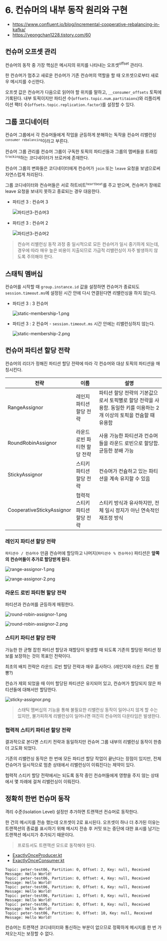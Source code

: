 # 6. 컨슈머의 내부 동작 원리와 구현

* https://www.confluent.io/blog/incremental-cooperative-rebalancing-in-kafka/
* https://yeongchan1228.tistory.com/60

## 컨슈머 오프셋 관리

컨슈머의 동작 중 가장 핵심은 메시지의 위치를 나타내는 오프셋<sup>offset</sup> 관리다.

한 컨슈머가 멈추고 새로운 컨슈머가 기존 컨슈머의 역할을 할 때 오프셋으로부터 새로우 메시지를 수신한다.

오프셋 값은 컨슈머가 다음으로 읽어야 할 위치를 말하고, `__consumer_offsets` 토픽에 기록된다. 내부 토픽이지만 파티션 수(`offsets.topic.num.partitaions`)와 리플리케이션 팩터 수(`offsets.topic.replication.factor`)를 설정할 수 있다.

## 그룹 코디네이터

컨슈머 그룹에서 각 컨슈머들에게 작업을 균등하게 분해하는 독작을 컨슈머 리밸런싱<sup>`consumer rebalancing`</sup>이라고 부른다.

컨슈머 그룹 관리를 컨슈머 그룹이 구독한 토픽의 파티션들과 그룹의 맴버들을 트래킹<sup>`tracking`</sup>하는 코디네이터가 브로커에 존재한다.

컨슈머 그룹의 변화들은 코디네이터에게 컨슈머가 `join` 또는 `leave` 요청을 보냄으로써 자연스럽게 처리된다.

그룹 코디네이터와 컨슈머들은 서로 하트비트<sup>`heartbeat`</sup>를 주고 받으며, 컨슈머가 장애로 leave 요청을 보내지 못하고 종료되는 경우 대응한다.

* 파티션 3 : 컨슈머 3

    ![파티션3-컨슈머3](assets/standard-1.png)

* 파티션 3 : 컨슈머 2

    ![파티션3-컨슈머2](assets/standard-2.png)


> 컨슈머 리밸런싱 동작 과정 중 일시적으로 모든 컨슈머가 일시 중기하게 되는데, 경우에 따라 매우 높은 비용이 지출되므로 가급적 리밸런싱이 자주 발생하지 않도록 주의해야 한다.

## 스태틱 멤버십

컨슈머를 시작할 때 `group.instance.id` 값을 설정하면 컨슈머가 종료되도 `session.timeout.ms`에 설정된 시간 안에 다시 연결된다면 리밸런싱을 하지 않는다.

* 파티션 3 : 3 컨슈머
    
    ![static-membership-1.png](assets/static-membership-1.png)

* 파티션 3 : 2 컨슈머 - `session.timeout.ms` 시간 안에는 리밸런싱하지 않는다.

    ![static-membership-2.png](assets/static-membership-2.png)

## 컨슈머 파티션 할당 전략

컨슈머의 리더가 정해진 파티션 할당 전략에 따라 각 컨슈머와 대상 토픽의 파티션을 매칭시킨다.

| 전략                        | 이름                | 설명                                                                  |
|---------------------------|-------------------|---------------------------------------------------------------------|
| RangeAssignor             | 레인지 파티션 할당 전략     | 파티션 할당 전략의 기본값으로서 토픽별로 할당 전략을 사용함. 동일한 키를 이용하는 2개 이상의 토픽을 컨슘할 때 유용함 |
| RoundRobinAssignor        | 라운드 로빈 파티현 할당 전략  | 사용 가능한 파티션과 컨슈머들을 라운드 로빈으로 할당함. 균등한 분배 가능                           |
| StickyAssignor            | 스티키 파티션 할당 전략     | 컨슈머가 컨슘하고 있는 파티션을 계속 유지할 수 있음                                       |
| CooperativeStickyAssignor | 협력적 스티키 파티션 할당 전략 | 스티키 방식과 유사하지만, 전체 일시 정지가 아닌 연속적인 재조정 방식                             |


### 레인지 파티션 할당 전략

`파티션수 / 컨슈머수` 만큼 컨슈머에 할당하고 나머지(`파티션수 % 컨슈머수`) 파티션은 **앞쪽의 컨슈머들이 추가로 할당받게 된다**.

![range-assignor-1.png](assets/range-assignor-1.png)

![range-assignor-2.png](assets/range-assignor-2.png)

### 라운드 로빈 파티현 할당 전략

파티션과 컨슈머를 균등하게 매핑한다.

![round-robin-assignor-1.png](assets/round-robin-assignor-1.png)

![round-robin-assignor-2.png](assets/round-robin-assignor-2.png)

### 스티키 파티션 할당 전략

가능한 한 균형 잡힌 파티션 할당과 재할당이 발생할 때 되도록 기존의 할당된 파티션 정보를 보장하는 것이 목표인 전략이다.

최초의 배치 전략은 라운드 로빈 할당 전략과 매우 흡사하다. (레인지와 라운드 로빈 짬뽕?)

컨슈가 제외 되었을 때 이미 할당된 파티션은 유지되어 있고, 컨슈머가 할당되지 않은 파티션들에 대해서만 할당한다.

![sticky-assignor.png](assets/sticky-assignor.png)

> 스태틱 멤버십의 기능을 통해 불필요한 리밸런싱 동작이 일어나지 않게 할 수는 있지만, 불가피하게 리밸런싱이 일어나면 여진히 컨슈머의 다운타임은 발생한다.

### 협력적 스티키 파티션 할당 전략

결과적으로 본다면 스티키 전략과 동일하지만 컨슈머 그룹 내부의 리밸런싱 동작이 한층 더 고도화 되었다.

기존의 리밸런싱 동작은 한 번에 모든 파티션 할당 작업이 끝난다는 장점이 있지만, 전체 컨슈머가 일시적으로 멈춘 상태에서 리밸런싱이 이뤄진다는 제약이 있다.

협력적 스티키 할당 전략에서는 되도록 동작 중인 컨슈머들에게 영향을 주지 않는 상태에서 몇 차례에 걸쳐 리밸런싱이 이뤄진다.

## 정확히 한번 컨슈머 동작

격리 수준(Isolation Level) 설정만 추가하면 트랜잭션 컨슈머로 동작한다.

한 건의 메시지를 전송 했는데 오프셋이 2로 표시된다. 오프셋이 하나 더 추가된 이유는 트랜잭션의 종료를 표시하기 위해 메시지 전송 후 커밋 또는 중단에 대한 표시를 남기는 트랜잭션 메시지가 추가되기 때문이다.

> 프로듀서도 트랜잭션 모드로 동작해야 된다.

* [ExactlyOnceProducer.kt](src/main/kotlin/org/antop/kafka/ExactlyOnceProducer.kt)
* [ExactlyOnceConsumer.kt](src/main/kotlin/org/antop/kafka/ExactlyOnceConsumer.kt)

```
Topic: peter-test06, Partition: 0, Offset: 2, Key: null, Received Message: Hello World!
Topic: peter-test06, Partition: 0, Offset: 4, Key: null, Received Message: Hello World!
Topic: peter-test06, Partition: 0, Offset: 6, Key: null, Received Message: Hello World!
Topic: peter-test06, Partition: 1, Offset: 0, Key: null, Received Message: Hello World!
Topic: peter-test06, Partition: 0, Offset: 8, Key: null, Received Message: Hello World!
Topic: peter-test06, Partition: 0, Offset: 10, Key: null, Received Message: Hello World!
```

컨슈머는 트랜잭션 코디네이터와 통신하는 부분이 없으므로 정확하게 메시지를 한 번 가져오는지는 보장할 수 없다.
